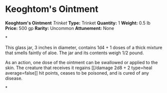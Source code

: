# Keoghtom's Ointment

**Keoghtom's Ointment**
_Trinket_
**Type:** Trinket
**Quantity:** 1
**Weight:** 0.5 lb
**Price:** 500 gp
**Rarity:** Uncommon
**Attunement:** None

*<p>This glass jar, 3 inches in diameter, contains 1d4 + 1 doses of a thick mixture that smells faintly of aloe. The jar and its contents weigh 1/2 pound.

As an action, one dose of the ointment can be swallowed or applied to the skin. The creature that receives it regains [[/damage 2d8 + 2 type=heal average=false]] hit points, ceases to be poisoned, and is cured of any disease.</p>*